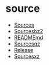 source
========================

- [Sources](Sources)
- [Sourcesbz2](Sourcesbz2)
- [READMEmd](READMEmd)
- [Sourcesgz](Sourcesgz)
- [Release](Release)
- [Sourcesxz](Sourcesxz)
